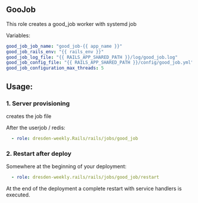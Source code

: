 ## GooJob

This role creates a good_job worker with systemd job

Variables:

```yaml
good_job_job_name: "good_job-{{ app_name }}"
good_job_rails_env: "{{ rails_env }}"
good_job_log_file: "{{ RAILS_APP_SHARED_PATH }}/log/good_job.log"
good_job_config_file: "{{ RAILS_APP_SHARED_PATH }}/config/good_job.yml"
good_job_configuration_max_threads: 5
```

## Usage:

### 1. Server provisioning

creates the job file

After the userjob / redis:

```yaml
  - role: dresden-weekly.Rails/rails/jobs/good_job
```

### 2. Restart after deploy

Somewhere at the beginning of your deployment:

```yaml
  - role: dresden-weekly.rails/rails/jobs/good_job/restart
```

At the end of the deployment a complete restart with service handlers is executed.
